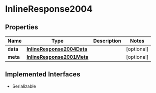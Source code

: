 

# InlineResponse2004


## Properties

Name | Type | Description | Notes
------------ | ------------- | ------------- | -------------
**data** | [**InlineResponse2004Data**](InlineResponse2004Data.md) |  |  [optional]
**meta** | [**InlineResponse2001Meta**](InlineResponse2001Meta.md) |  |  [optional]


## Implemented Interfaces

* Serializable


